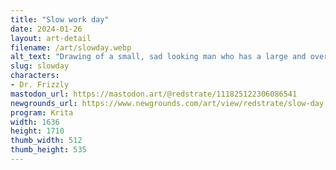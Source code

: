 ```yaml
---
title: "Slow work day"
date: 2024-01-26
layout: art-detail
filename: /art/slowday.webp
alt_text: "Drawing of a small, sad looking man who has a large and oversized head. He wears a pair of swirly and opaque glasses. He's adjusting his eyewear while holding his mug. (There's something written on the mug, but it's obscured.)"
slug: slowday
characters:
- Dr. Frizzly
mastodon_url: https://mastodon.art/@redstrate/111825122306086541
newgrounds_url: https://www.newgrounds.com/art/view/redstrate/slow-day
program: Krita
width: 1636
height: 1710
thumb_width: 512
thumb_height: 535
---
```

